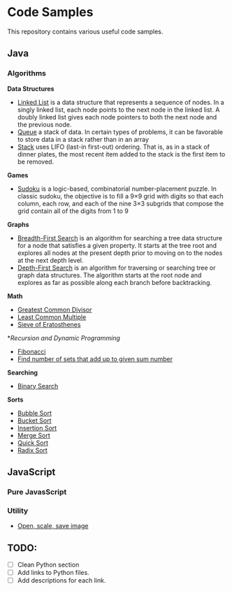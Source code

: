 # Code Samples

This repository contains various useful code samples.

## Java

### Algorithms

**Data Structures**

* [Linked List](java/algorithms/data_structures/LinkedList.java) is a data structure that represents a sequence of
  nodes. In a singly linked list, each node points to the next node in the linked list. A doubly linked list gives each
  node pointers to both the next node and the previous node.
* [Queue](java/algorithms/data_structures/Queue.java) a stack of data. In certain types of problems, it can be favorable
  to store data in a stack rather than in an array
* [Stack](java/algorithms/data_structures/Stack.java) uses LIFO (last-in first-out) ordering. That is, as in a stack of
  dinner plates, the most recent item added to the stack is the first item to be removed.

**Games**

* [Sudoku](java/algorithms/games/Sudoku.java) is a logic-based, combinatorial number-placement puzzle. In classic
  sudoku, the objective is to fill a 9×9 grid with digits so that each column, each row, and each of the nine 3×3
  subgrids that compose the grid contain all of the digits from 1 to 9

**Graphs**

* [Breadth-First Search](java/algorithms/graphs/BFS.java) is an algorithm for searching a tree data structure for a node
  that satisfies a given property. It starts at the tree root and explores all nodes at the present depth prior to
  moving on to the nodes at the next depth level.
* [Depth-First Search](java/algorithms/graphs/DFS.java) is an algorithm for traversing or searching tree or graph data
  structures. The algorithm starts at the root node and explores as far as possible along each branch before
  backtracking.

**Math**

* [Greatest Common Divisor](java/algorithms/math/GCD_LCM.java)
* [Least Common Multiple](java/algorithms/math/GCD_LCM.java)
* [Sieve of Eratosthenes](java/algorithms/math/SieveOfEratosthenes.java)

**Recursion and Dynamic Programming*

* [Fibonacci](java/algorithms/recursion_and_dynamic_programming/Fibonacci.java)
* [Find number of sets that add up to given sum number](java/algorithms/recursion_and_dynamic_programming/FindSetsNumber.java)

**Searching**

* [Binary Search](java/algorithms/searching/BinarySearch.java)

**Sorts**

* [Bubble Sort](java/algorithms/sorts/BubbleSort.java)
* [Bucket Sort](java/algorithms/sorts/BucketSort.java)
* [Insertion Sort](java/algorithms/sorts/InsertionSort.java)
* [Merge Sort](java/algorithms/sorts/MergeSort.java)
* [Quick Sort](java/algorithms/sorts/QuickSort.java)
* [Radix Sort](java/algorithms/sorts/RadixSort.java)

## JavaScript

### Pure JavasScript

### Utility

* [Open, scale, save image](javascript/utility/open_scale_save)

## TODO:

* [ ] Clean Python section
* [ ] Add links to Python files.
* [ ] Add descriptions for each link.
